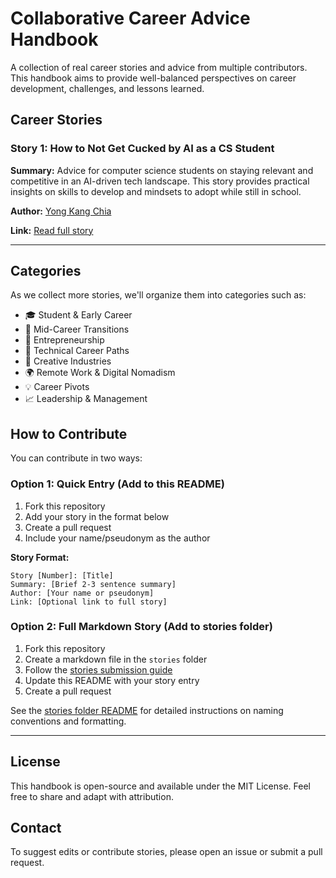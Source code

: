 # Collaborative Career Advice Handbook

A collection of real career stories and advice from multiple contributors. This handbook aims to provide well-balanced perspectives on career development, challenges, and lessons learned.

## Career Stories

### Story 1: How to Not Get Cucked by AI as a CS Student
**Summary:** Advice for computer science students on staying relevant and competitive in an AI-driven tech landscape. This story provides practical insights on skills to develop and mindsets to adopt while still in school.

**Author:** [Yong Kang Chia]([url](https://chiayong.com/))

**Link:** [Read full story](https://yongkangchia.notion.site/How-to-not-get-cucked-by-AI-as-CS-student-Aka-advice-I-wished-I-had-if-if-I-was-still-in-school-2344d7b71e3f803db44ad673318724bd)

---

## Categories

As we collect more stories, we'll organize them into categories such as:
- 🎓 Student & Early Career
- 💼 Mid-Career Transitions
- 🚀 Entrepreneurship
- 🔧 Technical Career Paths
- 🎨 Creative Industries
- 🌍 Remote Work & Digital Nomadism
- 💡 Career Pivots
- 📈 Leadership & Management

## How to Contribute

You can contribute in two ways:

### Option 1: Quick Entry (Add to this README)
1. Fork this repository
2. Add your story in the format below
3. Create a pull request
4. Include your name/pseudonym as the author

**Story Format:**
```
Story [Number]: [Title]
Summary: [Brief 2-3 sentence summary]
Author: [Your name or pseudonym]
Link: [Optional link to full story]
```

### Option 2: Full Markdown Story (Add to stories folder)
1. Fork this repository
2. Create a markdown file in the `stories` folder
3. Follow the [stories submission guide](stories/README.md)
4. Update this README with your story entry
5. Create a pull request

See the [stories folder README](stories/README.md) for detailed instructions on naming conventions and formatting.

---

## License

This handbook is open-source and available under the MIT License. Feel free to share and adapt with attribution.

## Contact

To suggest edits or contribute stories, please open an issue or submit a pull request.
